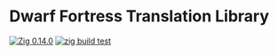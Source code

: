 # Dwarf Fortress Translation Library

[![Zig 0.14.0](https://img.shields.io/badge/Zig-0.14.0-orange)](https://github.com/ziglang/zig/releases/tag/0.14.0)
[![zig build test](https://github.com/dfint/df-translation-library/actions/workflows/zig-build-test.yml/badge.svg)](https://github.com/dfint/df-translation-library/actions/workflows/zig-build-test.yml)
